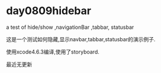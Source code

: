 day0809hidebar
==============

a test of hide/show  ,navigationBar ,tabbar, statusbar

这是一个测试如何隐藏,显示navbar,tabbar,statusbar的演示例子.

使用xcode4.6.3编译,使用了storyboard.

最近无更新

